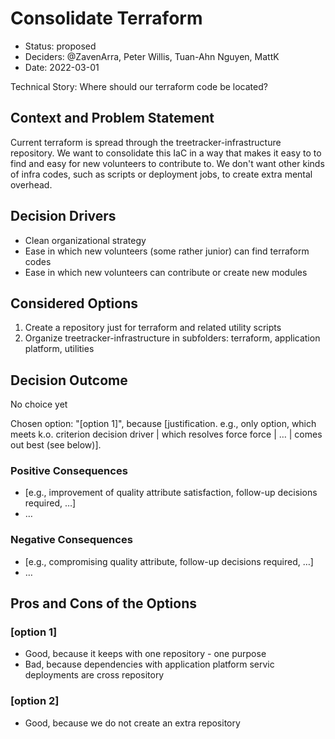 # Consolidate Terraform

* Status: proposed
* Deciders: @ZavenArra, Peter Willis, Tuan-Ahn Nguyen, MattK
* Date: 2022-03-01 

Technical Story: Where should our terraform code be located? 

## Context and Problem Statement

Current terraform is spread through the treetracker-infrastructure repository.  We want to consolidate this IaC in a way that makes it easy to to find and easy for new volunteers to contribute to.  We don't want other kinds of infra codes, such as scripts or deployment jobs, to create extra mental overhead. 


## Decision Drivers <!-- optional -->

* Clean organizational strategy
* Ease in which new volunteers (some rather junior) can find terraform codes
* Ease in which new volunteers can contribute or create new modules

## Considered Options

1. Create a repository just for terraform and related utility scripts
2. Organize treetracker-infrastructure in subfolders: terraform, application platform, utilities

## Decision Outcome

No choice yet

Chosen option: "[option 1]", because [justification. e.g., only option, which meets k.o. criterion decision driver | which resolves force force | … | comes out best (see below)].

### Positive Consequences <!-- optional -->

* [e.g., improvement of quality attribute satisfaction, follow-up decisions required, …]
* …

### Negative Consequences <!-- optional -->

* [e.g., compromising quality attribute, follow-up decisions required, …]
* …

## Pros and Cons of the Options <!-- optional -->

### [option 1]

* Good, because it keeps with one repository - one purpose
* Bad, because dependencies with application platform servic deployments are cross repository

### [option 2]

* Good, because we do not create an extra repository


